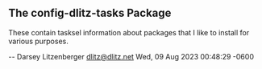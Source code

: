 The config-dlitz-tasks Package
------------------------------

These contain tasksel information about packages that I like to install for
various purposes.

 -- Darsey Litzenberger <dlitz@dlitz.net>  Wed, 09 Aug 2023 00:48:29 -0600
